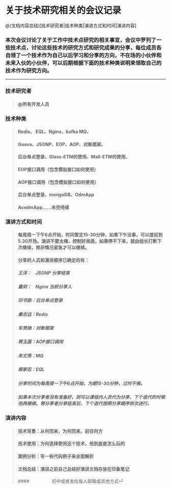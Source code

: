 # 关于技术研究相关的会议记录
@(文档内容总结)[技术研究者|技术种类|演讲方式和时间|演讲内容]

###  本次会议讨论了关于工作中技术点研究的相关事宜，会议中罗列了一些技术点，讨论这些技术的研究方式和研究成果的分享，每位成员各自领了一个技术作为自己以后学习和分享的方向，不在场的小伙伴和未来入伙的小伙伴，可以后期根据下面的技术种类说明来领取自己的技术作为研究方向。

 -------------------

### 技术研究者

> #### @所有开发人员

### 技术种类

> ####  Redis、 EQL、Nginx、kafka MQ、
> ####  Guava、JSONP、EOP、AOP、对账框架、
> #### 后台单点登录、Glass-ETM的使用、Mall-ETM的使用、
> #### EOP接口调用（包含模拟接口如何使用）
> #### AOP接口调用（包含模拟接口如何使用）
> #### 后台单点登录、mongoDB、OdmApp
> #### AcodmApp......未完待续

### 演讲方式和时间
> #### 每周周一下午6点开始，时间暂定15-30分钟，如果下午没事，可以提前到5.30开场。演讲不要太嗨，控制好局面，如果停不下来，就由组长打断下次继续，除非情况紧急才可以继续。
> #### 分享的人员和演讲顺序已确定的有：
> ##### 王洋：&nbsp;&nbsp;&nbsp; JSONP **分享结束**
> ##### 童剑：&nbsp;&nbsp;&nbsp;&nbsp;Nginx **当前分享人**
> ##### 印书勋：后台单点登录
> ##### 秦志远：Redis
> ##### 车竞驰：对账框架
> ##### 蒋玉菡：AOP接口调用
> ##### 朱文秀：MQ
> ##### 柳家忍：EQL
> ##### 分享时间为每周周一下午6点开始，为期15-30分钟，过时不候。
> ##### 如果本次分享者没有准备好，则可以请组内人员代为分享，下个迭代的时候他再继续。等分享者分享结束后，下个迭代按照分享顺序依次进行。

### 演讲内容
> #### 技术背景：从何而来，为何而来，前往何方
> #### 技术使用：为何选择使用这个技术，他到底是怎么玩的
> #### 案例分析：写一些代码例子来全面解析
> #### 文档总结：演讲之前自己总结好演讲文档存放在印象笔记
> ####&nbsp;&nbsp;&nbsp;&nbsp;&nbsp;&nbsp;&nbsp;&nbsp;&nbsp;&nbsp;&nbsp;&nbsp;&nbsp;&nbsp;&nbsp;&nbsp;&nbsp;&nbsp;的中或者发给每人邮箱或其他方式⏎     
